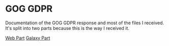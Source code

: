 # GOG GDPR

Documentation of the GOG GDPR response and most of the files I received. It's split into two parts because this is the way I received it.

[Web Part](web.md)
[Galaxy Part](galaxy.md)
